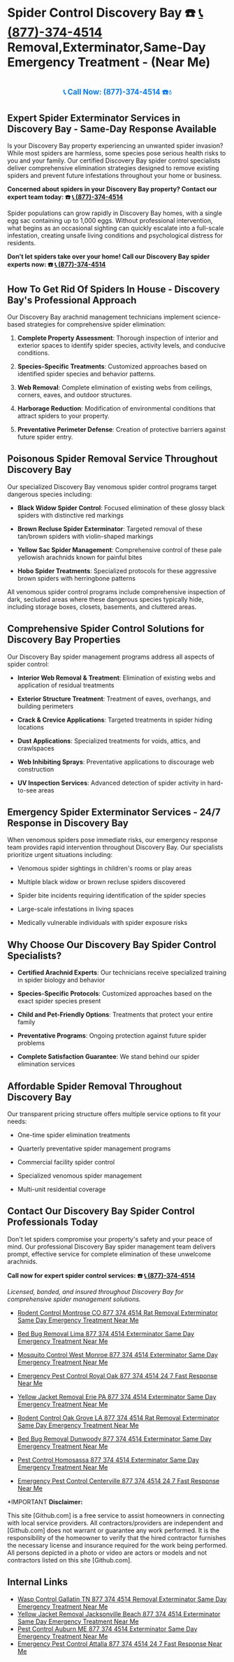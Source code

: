 # Spider Control Discovery Bay ☎️ [📞 (877)-374-4514](https://pest-control-4514.netlify.app) Removal,Exterminator,Same-Day Emergency Treatment - (Near Me)
# 

<p align="center" style="font-size: 1.2em; font-weight: bold; margin: 20px 0;">
  <a href="https://pest-control-4514.netlify.app" target="_blank" style="color: #007BFF; text-decoration: none;">📞 Call Now: (877)-374-4514 ☎️💧</a>
</p>

## Expert Spider Exterminator Services in Discovery Bay - Same-Day Response Available

Is your Discovery Bay property experiencing an unwanted spider invasion? While most spiders are harmless, some species pose serious health risks to you and your family. Our certified Discovery Bay spider control specialists deliver comprehensive elimination strategies designed to remove existing spiders and prevent future infestations throughout your home or business.

**Concerned about spiders in your Discovery Bay property? Contact our expert team today: ☎️ [📞 (877)-374-4514](https://pest-control-4514.netlify.app)**

Spider populations can grow rapidly in Discovery Bay homes, with a single egg sac containing up to 1,000 eggs. Without professional intervention, what begins as an occasional sighting can quickly escalate into a full-scale infestation, creating unsafe living conditions and psychological distress for residents.

**Don't let spiders take over your home! Call our Discovery Bay spider experts now: ☎️ [📞 (877)-374-4514](https://pest-control-4514.netlify.app)**

## How To Get Rid Of Spiders In House - Discovery Bay's Professional Approach

Our Discovery Bay arachnid management technicians implement science-based strategies for comprehensive spider elimination:

1. **Complete Property Assessment**: Thorough inspection of interior and exterior spaces to identify spider species, activity levels, and conducive conditions.

2. **Species-Specific Treatments**: Customized approaches based on identified spider species and behavior patterns.

3. **Web Removal**: Complete elimination of existing webs from ceilings, corners, eaves, and outdoor structures.

4. **Harborage Reduction**: Modification of environmental conditions that attract spiders to your property.

5. **Preventative Perimeter Defense**: Creation of protective barriers against future spider entry.

## Poisonous Spider Removal Service Throughout Discovery Bay

Our specialized Discovery Bay venomous spider control programs target dangerous species including:

- **Black Widow Spider Control**: Focused elimination of these glossy black spiders with distinctive red markings

- **Brown Recluse Spider Exterminator**: Targeted removal of these tan/brown spiders with violin-shaped markings

- **Yellow Sac Spider Management**: Comprehensive control of these pale yellowish arachnids known for painful bites

- **Hobo Spider Treatments**: Specialized protocols for these aggressive brown spiders with herringbone patterns

All venomous spider control programs include comprehensive inspection of dark, secluded areas where these dangerous species typically hide, including storage boxes, closets, basements, and cluttered areas.

## Comprehensive Spider Control Solutions for Discovery Bay Properties

Our Discovery Bay spider management programs address all aspects of spider control:

- **Interior Web Removal & Treatment**: Elimination of existing webs and application of residual treatments

- **Exterior Structure Treatment**: Treatment of eaves, overhangs, and building perimeters

- **Crack & Crevice Applications**: Targeted treatments in spider hiding locations

- **Dust Applications**: Specialized treatments for voids, attics, and crawlspaces

- **Web Inhibiting Sprays**: Preventative applications to discourage web construction

- **UV Inspection Services**: Advanced detection of spider activity in hard-to-see areas

## Emergency Spider Exterminator Services - 24/7 Response in Discovery Bay

When venomous spiders pose immediate risks, our emergency response team provides rapid intervention throughout Discovery Bay. Our specialists prioritize urgent situations including:

- Venomous spider sightings in children's rooms or play areas

- Multiple black widow or brown recluse spiders discovered

- Spider bite incidents requiring identification of the spider species

- Large-scale infestations in living spaces

- Medically vulnerable individuals with spider exposure risks

## Why Choose Our Discovery Bay Spider Control Specialists?

- **Certified Arachnid Experts**: Our technicians receive specialized training in spider biology and behavior

- **Species-Specific Protocols**: Customized approaches based on the exact spider species present

- **Child and Pet-Friendly Options**: Treatments that protect your entire family

- **Preventative Programs**: Ongoing protection against future spider problems

- **Complete Satisfaction Guarantee**: We stand behind our spider elimination services

## Affordable Spider Removal Throughout Discovery Bay

Our transparent pricing structure offers multiple service options to fit your needs:

- One-time spider elimination treatments

- Quarterly preventative spider management programs

- Commercial facility spider control

- Specialized venomous spider management

- Multi-unit residential coverage

## Contact Our Discovery Bay Spider Control Professionals Today

Don't let spiders compromise your property's safety and your peace of mind. Our professional Discovery Bay spider management team delivers prompt, effective service for complete elimination of these unwelcome arachnids.

**Call now for expert spider control services: ☎️ [📞 (877)-374-4514](https://pest-control-4514.netlify.app)**

*Licensed, bonded, and insured throughout Discovery Bay for comprehensive spider management solutions.*


- [Rodent Control Montrose CO 877 374 4514 Rat Removal Exterminator Same Day Emergency Treatment Near Me](https://github.com/allyoucaneatsushiin/pest-control/blob/main/Rodent-Control-Montrose-CO-877-374-4514-Rat-Removal-Exterminator-Same-Day-Emergency-Treatment-Near-Me.md)
- [Bed Bug Removal Lima 877 374 4514 Exterminator Same Day Emergency Treatment Near Me](https://github.com/allyoucaneatsushiin/pest-control/blob/main/Bed-Bug-Removal-Lima-877-374-4514-Exterminator-Same-Day-Emergency-Treatment-Near-Me.md)
- [Mosquito Control West Monroe 877 374 4514 Exterminator Same Day Emergency Treatment Near Me](https://github.com/allyoucaneatsushiin/pest-control/blob/main/Mosquito-Control-West-Monroe-877-374-4514-Exterminator-Same-Day-Emergency-Treatment-Near-Me.md)


- [Emergency Pest Control Royal Oak 877 374 4514 24 7 Fast Response Near Me](https://github.com/allyoucaneatsushiin/pest-control/blob/main/Emergency-Pest-Control-Royal-Oak-877-374-4514-24-7-Fast-Response-Near-Me.md)
- [Yellow Jacket Removal Erie PA 877 374 4514 Exterminator Same Day Emergency Treatment Near Me](https://github.com/allyoucaneatsushiin/pest-control/blob/main/Yellow-Jacket-Removal-Erie-PA-877-374-4514-Exterminator-Same-Day-Emergency-Treatment-Near-Me.md)
- [Rodent Control Oak Grove LA 877 374 4514 Rat Removal Exterminator Same Day Emergency Treatment Near Me](https://github.com/allyoucaneatsushiin/pest-control/blob/main/Rodent-Control-Oak-Grove-LA-877-374-4514-Rat-Removal-Exterminator-Same-Day-Emergency-Treatment-Near-Me.md)


- [Bed Bug Removal Dunwoody 877 374 4514 Exterminator Same Day Emergency Treatment Near Me](https://github.com/allyoucaneatsushiin/pest-control/blob/main/Bed-Bug-Removal-Dunwoody-877-374-4514-Exterminator-Same-Day-Emergency-Treatment-Near-Me.md)
- [Pest Control Homosassa 877 374 4514 Exterminator Same Day Emergency Treatment Near Me](https://github.com/allyoucaneatsushiin/pest-control/blob/main/Pest-Control-Homosassa-877-374-4514-Exterminator-Same-Day-Emergency-Treatment-Near-Me.md)
- [Emergency Pest Control Centerville 877 374 4514 24 7 Fast Response Near Me](https://github.com/allyoucaneatsushiin/pest-control/blob/main/Emergency-Pest-Control-Centerville-877-374-4514-24-7-Fast-Response-Near-Me.md)


*IMPORTANT **Disclaimer:**  

This site [Github.com] is a free service to assist homeowners in connecting with local service providers. All contractors/providers are independent and [Github.com] does not warrant or guarantee any work performed. It is the responsibility of the homeowner to verify that the hired contractor furnishes the necessary license and insurance required for the work being performed. All persons depicted in a photo or video are actors or models and not contractors listed on this site [Github.com].


## Internal Links
- [Wasp Control Gallatin TN 877 374 4514 Removal Exterminator Same Day Emergency Treatment Near Me](https://github.com/allyoucaneatsushiin/pest-control/blob/main/Wasp-Control-Gallatin-TN-877-374-4514-Removal-Exterminator-Same-Day-Emergency-Treatment-Near-Me.md)
- [Yellow Jacket Removal Jacksonville Beach 877 374 4514 Exterminator Same Day Emergency Treatment Near Me](https://github.com/allyoucaneatsushiin/pest-control/blob/main/Yellow-Jacket-Removal-Jacksonville-Beach-877-374-4514-Exterminator-Same-Day-Emergency-Treatment-Near-Me.md)
- [Pest Control Auburn ME 877 374 4514 Exterminator Same Day Emergency Treatment Near Me](https://github.com/allyoucaneatsushiin/pest-control/blob/main/Pest-Control-Auburn-ME-877-374-4514-Exterminator-Same-Day-Emergency-Treatment-Near-Me.md)
- [Emergency Pest Control Attalla 877 374 4514 24 7 Fast Response Near Me](https://github.com/allyoucaneatsushiin/pest-control/blob/main/Emergency-Pest-Control-Attalla-877-374-4514-24-7-Fast-Response-Near-Me.md)
